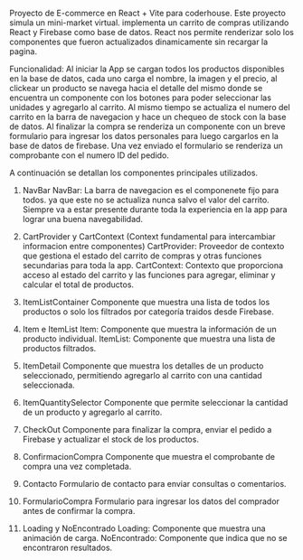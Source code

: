 Proyecto de E-commerce en React + Vite para coderhouse.
Este proyecto simula un mini-market virtual. implementa un carrito de compras utilizando React y Firebase como base de datos. 
React nos permite renderizar solo los componentes que fueron actualizados dinamicamente sin recargar la pagina. 

Funcionalidad:
Al iniciar la App se cargan todos los productos disponibles en la base de datos, cada uno carga el nombre, la imagen y el precio, al clickear un producto se navega hacia el detalle del mismo donde se encuentra un componente con los botones para poder seleccionar las unidades y agregarlo al carrito. Al mismo tiempo se actualiza el numero del carrito en la barra de navegacion y hace un chequeo de stock con la base de datos. 
Al finalizar la compra se renderiza un componente con un breve formulario para ingresar los datos personales para luego cargarlos en la base de datos de firebase. Una vez enviado el formulario se renderiza un comprobante con el numero ID del pedido. 

A continuación se detallan los componentes principales utilizados.

1. NavBar
NavBar: La barra de navegacion es el componenete fijo para todos. ya que este no se actualiza nunca salvo el valor del carrito. 
Siempre va a estar presente durante toda la experiencia en la app para lograr una buena navegabilidad. 

2. CartProvider y CartContext (Context fundamental para intercambiar informacion entre componentes)
CartProvider: Proveedor de contexto que gestiona el estado del carrito de compras y otras funciones secundarias para toda la app.
CartContext: Contexto que proporciona acceso al estado del carrito y las funciones para agregar, eliminar y calcular el total de productos.

3. ItemListContainer
Componente que muestra una lista de todos los productos o solo los filtrados por categoría traidos desde Firebase.

4. Item e ItemList
Item: Componente que muestra la información de un producto individual.
ItemList: Componente que muestra una lista de productos filtrados.

5. ItemDetail
Componente que muestra los detalles de un producto seleccionado, permitiendo agregarlo al carrito con una cantidad seleccionada.

6. ItemQuantitySelector
Componente que permite seleccionar la cantidad de un producto y agregarlo al carrito.

7. CheckOut
Componente para finalizar la compra, enviar el pedido a Firebase y actualizar el stock de los productos.

8. ConfirmacionCompra
Componente que muestra el comprobante de compra una vez completada.

9. Contacto
Formulario de contacto para enviar consultas o comentarios.

10. FormularioCompra
Formulario para ingresar los datos del comprador antes de confirmar la compra.

11. Loading y NoEncontrado
Loading: Componente que muestra una animación de carga.
NoEncontrado: Componente que indica que no se encontraron resultados.
